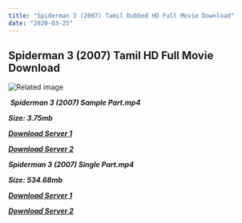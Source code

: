 ```yaml
---
title: "Spiderman 3 (2007) Tamil Dubbed HD Full Movie Download"
date: "2020-03-25"
---
```


## Spiderman 3 (2007) Tamil HD Full Movie Download

![Related image](https://www.dvdsreleasedates.com/posters/800/S/Spider-Man-3-movie-poster.jpg) 

 _**Spiderman 3 (2007) Sample Part.mp4**_

_**Size: 3.75mb**_

[_**Download Server 1**_](http://du.wetransfer.vip/files/Tamil{fd620c6e78cfff08ebfb4d2d3131a235617ba7e0206610644c5f25f325d4dc51}20Dubbed{fd620c6e78cfff08ebfb4d2d3131a235617ba7e0206610644c5f25f325d4dc51}20Movies/Tamil{fd620c6e78cfff08ebfb4d2d3131a235617ba7e0206610644c5f25f325d4dc51}20Dubbed{fd620c6e78cfff08ebfb4d2d3131a235617ba7e0206610644c5f25f325d4dc51}20Collections/Spider{fd620c6e78cfff08ebfb4d2d3131a235617ba7e0206610644c5f25f325d4dc51}20Man{fd620c6e78cfff08ebfb4d2d3131a235617ba7e0206610644c5f25f325d4dc51}20Pentalogy{fd620c6e78cfff08ebfb4d2d3131a235617ba7e0206610644c5f25f325d4dc51}20Collections/Spiderman{fd620c6e78cfff08ebfb4d2d3131a235617ba7e0206610644c5f25f325d4dc51}203{fd620c6e78cfff08ebfb4d2d3131a235617ba7e0206610644c5f25f325d4dc51}20(2007)/Spiderman{fd620c6e78cfff08ebfb4d2d3131a235617ba7e0206610644c5f25f325d4dc51}203{fd620c6e78cfff08ebfb4d2d3131a235617ba7e0206610644c5f25f325d4dc51}20(2007){fd620c6e78cfff08ebfb4d2d3131a235617ba7e0206610644c5f25f325d4dc51}20Sample{fd620c6e78cfff08ebfb4d2d3131a235617ba7e0206610644c5f25f325d4dc51}20HD.mp4)

[_**Download Server 2**_](http://du.wetransfer.vip/files/Tamil{fd620c6e78cfff08ebfb4d2d3131a235617ba7e0206610644c5f25f325d4dc51}20Dubbed{fd620c6e78cfff08ebfb4d2d3131a235617ba7e0206610644c5f25f325d4dc51}20Movies/Tamil{fd620c6e78cfff08ebfb4d2d3131a235617ba7e0206610644c5f25f325d4dc51}20Dubbed{fd620c6e78cfff08ebfb4d2d3131a235617ba7e0206610644c5f25f325d4dc51}20Collections/Spider{fd620c6e78cfff08ebfb4d2d3131a235617ba7e0206610644c5f25f325d4dc51}20Man{fd620c6e78cfff08ebfb4d2d3131a235617ba7e0206610644c5f25f325d4dc51}20Pentalogy{fd620c6e78cfff08ebfb4d2d3131a235617ba7e0206610644c5f25f325d4dc51}20Collections/Spiderman{fd620c6e78cfff08ebfb4d2d3131a235617ba7e0206610644c5f25f325d4dc51}203{fd620c6e78cfff08ebfb4d2d3131a235617ba7e0206610644c5f25f325d4dc51}20(2007)/Spiderman{fd620c6e78cfff08ebfb4d2d3131a235617ba7e0206610644c5f25f325d4dc51}203{fd620c6e78cfff08ebfb4d2d3131a235617ba7e0206610644c5f25f325d4dc51}20(2007){fd620c6e78cfff08ebfb4d2d3131a235617ba7e0206610644c5f25f325d4dc51}20Sample{fd620c6e78cfff08ebfb4d2d3131a235617ba7e0206610644c5f25f325d4dc51}20HD.mp4)

_**Spiderman 3 (2007) Single Part.mp4**_

_**Size: 534.68mb**_

[_**Download Server 1**_](http://du.wetransfer.vip/files/Tamil{fd620c6e78cfff08ebfb4d2d3131a235617ba7e0206610644c5f25f325d4dc51}20Dubbed{fd620c6e78cfff08ebfb4d2d3131a235617ba7e0206610644c5f25f325d4dc51}20Movies/Tamil{fd620c6e78cfff08ebfb4d2d3131a235617ba7e0206610644c5f25f325d4dc51}20Dubbed{fd620c6e78cfff08ebfb4d2d3131a235617ba7e0206610644c5f25f325d4dc51}20Collections/Spider{fd620c6e78cfff08ebfb4d2d3131a235617ba7e0206610644c5f25f325d4dc51}20Man{fd620c6e78cfff08ebfb4d2d3131a235617ba7e0206610644c5f25f325d4dc51}20Pentalogy{fd620c6e78cfff08ebfb4d2d3131a235617ba7e0206610644c5f25f325d4dc51}20Collections/Spiderman{fd620c6e78cfff08ebfb4d2d3131a235617ba7e0206610644c5f25f325d4dc51}203{fd620c6e78cfff08ebfb4d2d3131a235617ba7e0206610644c5f25f325d4dc51}20(2007)/Spiderman{fd620c6e78cfff08ebfb4d2d3131a235617ba7e0206610644c5f25f325d4dc51}203{fd620c6e78cfff08ebfb4d2d3131a235617ba7e0206610644c5f25f325d4dc51}20(2007){fd620c6e78cfff08ebfb4d2d3131a235617ba7e0206610644c5f25f325d4dc51}20Single{fd620c6e78cfff08ebfb4d2d3131a235617ba7e0206610644c5f25f325d4dc51}20Part{fd620c6e78cfff08ebfb4d2d3131a235617ba7e0206610644c5f25f325d4dc51}20HD.mp4)

_**[Download Server 2](http://du.wetransfer.vip/files/Tamil{fd620c6e78cfff08ebfb4d2d3131a235617ba7e0206610644c5f25f325d4dc51}20Dubbed{fd620c6e78cfff08ebfb4d2d3131a235617ba7e0206610644c5f25f325d4dc51}20Movies/Tamil{fd620c6e78cfff08ebfb4d2d3131a235617ba7e0206610644c5f25f325d4dc51}20Dubbed{fd620c6e78cfff08ebfb4d2d3131a235617ba7e0206610644c5f25f325d4dc51}20Collections/Spider{fd620c6e78cfff08ebfb4d2d3131a235617ba7e0206610644c5f25f325d4dc51}20Man{fd620c6e78cfff08ebfb4d2d3131a235617ba7e0206610644c5f25f325d4dc51}20Pentalogy{fd620c6e78cfff08ebfb4d2d3131a235617ba7e0206610644c5f25f325d4dc51}20Collections/Spiderman{fd620c6e78cfff08ebfb4d2d3131a235617ba7e0206610644c5f25f325d4dc51}203{fd620c6e78cfff08ebfb4d2d3131a235617ba7e0206610644c5f25f325d4dc51}20(2007)/Spiderman{fd620c6e78cfff08ebfb4d2d3131a235617ba7e0206610644c5f25f325d4dc51}203{fd620c6e78cfff08ebfb4d2d3131a235617ba7e0206610644c5f25f325d4dc51}20(2007){fd620c6e78cfff08ebfb4d2d3131a235617ba7e0206610644c5f25f325d4dc51}20Single{fd620c6e78cfff08ebfb4d2d3131a235617ba7e0206610644c5f25f325d4dc51}20Part{fd620c6e78cfff08ebfb4d2d3131a235617ba7e0206610644c5f25f325d4dc51}20HD.mp4)**_
